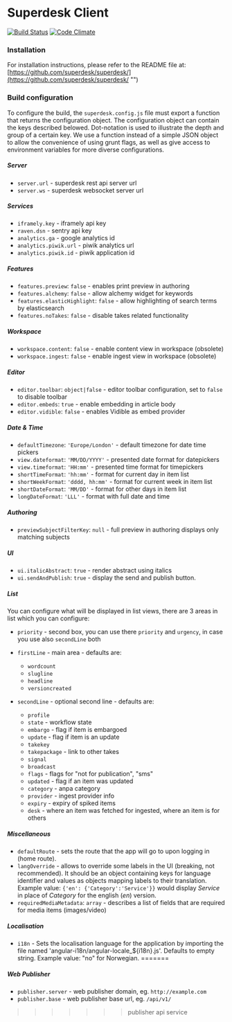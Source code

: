 # Superdesk Client

[![Build Status](https://travis-ci.org/superdesk/superdesk-client-core.svg?branch=master)](https://travis-ci.org/superdesk/superdesk-client-core)
[![Code Climate](https://codeclimate.com/github/superdesk/superdesk-client-core/badges/gpa.svg)](https://codeclimate.com/github/superdesk/superdesk-client-core)
### Installation

For installation instructions, please refer to the README file at: [https://github.com/superdesk/superdesk/](https://github.com/superdesk/superdesk/ "")

### Build configuration

To configure the build, the `superdesk.config.js` file must export a function that returns the configuration object. The configuration object can contain the keys described belowed. Dot-notation is used to illustrate the depth and group of a certain key. We use a function instead of a simple JSON object to allow the convenience of using grunt flags, as well as give access to environment variables for more diverse configurations.

##### Server

- `server.url` - superdesk rest api server url
- `server.ws` - superdesk websocket server url

##### Services

- `iframely.key` - iframely api key
- `raven.dsn` - sentry api key
- `analytics.ga` - google analytics id
- `analytics.piwik.url` - piwik analytics url
- `analytics.piwik.id` - piwik application id

##### Features

- `features.preview`: `false` - enables print preview in authoring
- `features.alchemy`: `false` - allow alchemy widget for keywords
- `features.elasticHighlight`: `false` - allow highlighting of search terms by elasticsearch
- `features.noTakes`: `false` - disable takes related functionality

##### Workspace
- `workspace.content`: `false` - enable content view in workspace (obsolete)
- `workspace.ingest`: `false` - enable ingest view in workspace (obsolete)

##### Editor

- `editor.toolbar`: `object|false` - editor toolbar configuration, set to `false` to disable toolbar
- `editor.embeds`: `true` - enable embedding in article body
- `editor.vidible`: `false` - enables Vidible as embed provider

##### Date & Time

- `defaultTimezone`: `'Europe/London'` - default timezone for date time pickers
- `view.dateformat`: `'MM/DD/YYYY'` - presented date format for datepickers
- `view.timeformat`: `'HH:mm'` - presented time format for timepickers
- `shortTimeFormat`: `'hh:mm'` - format for current day in item list
- `shortWeekFormat`: `'dddd, hh:mm'` - format for current week in item list
- `shortDateFormat`: `'MM/DD'` - format for other days in item list
- `longDateFormat`: `'LLL'` - format with full date and time

##### Authoring

- `previewSubjectFilterKey`: `null` - full preview in authoring displays only matching subjects

##### UI

- `ui.italicAbstract`: `true` - render abstract using italics
- `ui.sendAndPublish`: `true` - display the send and publish button.

##### List

You can configure what will be displayed in list views, there are 3 areas in list which you can configure:

- `priority` - second box, you can use there `priority` and `urgency`, in case you use also `secondLine` both

- `firstLine` - main area - defaults are:
    - `wordcount`
    - `slugline`
    - `headline`
    - `versioncreated`

- `secondLine` - optional second line - defaults are:
    - `profile`
    - `state` - workflow state
    - `embargo` - flag if item is embargoed
    - `update` - flag if item is an update
    - `takekey`
    - `takepackage` - link to other takes
    - `signal`
    - `broadcast`
    - `flags` - flags for "not for publication", "sms"
    - `updated` - flag if an item was updated
    - `category` - anpa category
    - `provider` - ingest provider info
    - `expiry` - expiry of spiked items
    - `desk` - where an item was fetched for ingested, where an item is for others

##### Miscellaneous

- `defaultRoute` - sets the route that the app will go to upon logging in (home route).
- `langOverride` - allows to override some labels in the UI (breaking, not recommended). It should be an object containing keys for language identifier and values as objects mapping labels to their translation. Example value: `{'en': {'Category':'Service'}}` would display _Service_ in place of _Category_ for the english (_en_) version.
- `requiredMediaMetadata`: `array` - describes a list of fields that are required for media items (images/video)

##### Localisation

- `i18n` - Sets the localisation language for the application by importing the file named 'angular-i18n/angular-locale_${i18n}.js'. Defaults to empty string. Example value: "no" for Norwegian.
=======
##### Web Publisher

- `publisher.server` - web publisher domain, eg. `http://example.com`
- `publisher.base` - web publisher base url, eg. `/api/v1/`
>>>>>>> publisher api service
